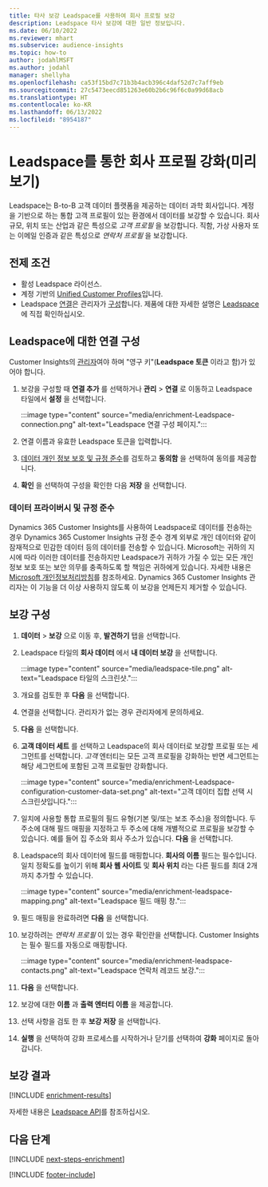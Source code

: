 ```yaml
---
title: 타사 보강 Leadspace를 사용하여 회사 프로필 보강
description: Leadspace 타사 보강에 대한 일반 정보입니다.
ms.date: 06/10/2022
ms.reviewer: mhart
ms.subservice: audience-insights
ms.topic: how-to
author: jodahlMSFT
ms.author: jodahl
manager: shellyha
ms.openlocfilehash: ca53f15bd7c71b3b4acb396c4daf52d7c7aff9eb
ms.sourcegitcommit: 27c5473eecd851263e60b2b6c96f6c0a99d68acb
ms.translationtype: HT
ms.contentlocale: ko-KR
ms.lasthandoff: 06/13/2022
ms.locfileid: "8954187"
---
```

# <a name="enrichment-of-company-profiles-with-leadspace-preview"></a>Leadspace를 통한 회사 프로필 강화(미리 보기)

Leadspace는 B-to-B 고객 데이터 플랫폼을 제공하는 데이터 과학 회사입니다. 계정을 기반으로 하는 통합 고객 프로필이 있는 환경에서 데이터를 보강할 수 있습니다. 회사 규모, 위치 또는 산업과 같은 특성으로 *고객 프로필* 을 보강합니다. 직함, 가상 사용자 또는 이메일 인증과 같은 특성으로 *연락처 프로필* 을 보강합니다.

## <a name="prerequisites"></a>전제 조건

- 활성 Leadspace 라이선스.
- 계정 기반의 [Unified Customer Profiles](customer-profiles.md)입니다.
- Leadspace [연결](connections.md)은 관리자가 [구성](#configure-the-connection-for-leadspace)합니다. 제품에 대한 자세한 설명은 [Leadspace](https://www.leadspace.com/leadspace-microsoft-dynamics-365/)에 직접 확인하십시오.

## <a name="configure-the-connection-for-leadspace"></a>Leadspace에 대한 연결 구성

Customer Insights의 [관리자](permissions.md#admin)여야 하며 "영구 키"(**Leadspace 토큰** 이라고 함)가 있어야 합니다.

1. 보강을 구성할 때 **연결 추가** 를 선택하거나 **관리** > **연결** 로 이동하고 Leadspace 타일에서 **설정** 을 선택합니다.

   :::image type="content" source="media/enrichment-Leadspace-connection.png" alt-text="Leadspace 연결 구성 페이지.":::

1. 연결 이름과 유효한 Leadspace 토큰을 입력합니다.

1. [데이터 개인 정보 보호 및 규정 준수](#data-privacy-and-compliance)를 검토하고 **동의함** 을 선택하여 동의를 제공합니다.

1. **확인** 을 선택하여 구성을 확인한 다음 **저장** 을 선택합니다.

### <a name="data-privacy-and-compliance"></a>데이터 프라이버시 및 규정 준수

Dynamics 365 Customer Insights를 사용하여 Leadspace로 데이터를 전송하는 경우 Dynamics 365 Customer Insights 규정 준수 경계 외부로 개인 데이터와 같이 잠재적으로 민감한 데이터 등의 데이터를 전송할 수 있습니다. Microsoft는 귀하의 지시에 따라 이러한 데이터를 전송하지만 Leadspace가 귀하가 가질 수 있는 모든 개인 정보 보호 또는 보안 의무를 충족하도록 할 책임은 귀하에게 있습니다. 자세한 내용은 [Microsoft 개인정보처리방침](https://go.microsoft.com/fwlink/?linkid=396732)를 참조하세요.
Dynamics 365 Customer Insights 관리자는 이 기능을 더 이상 사용하지 않도록 이 보강을 언제든지 제거할 수 있습니다.

## <a name="configure-the-enrichment"></a>보강 구성

1. **데이터** > **보강** 으로 이동 후, **발견하기** 탭을 선택합니다.

1. Leadspace 타일의 **회사 데이터** 에서 **내 데이터 보강** 을 선택합니다.

   :::image type="content" source="media/leadspace-tile.png" alt-text="Leadspace 타일의 스크린샷.":::

1. 개요를 검토한 후 **다음** 을 선택합니다.

1. 연결을 선택합니다. 관리자가 없는 경우 관리자에게 문의하세요.

1. **다음** 을 선택합니다.

1. **고객 데이터 세트** 를 선택하고 Leadspace의 회사 데이터로 보강할 프로필 또는 세그먼트를 선택합니다. *고객* 엔터티는 모든 고객 프로필을 강화하는 반면 세그먼트는 해당 세그먼트에 포함된 고객 프로필만 강화합니다.

    :::image type="content" source="media/enrichment-Leadspace-configuration-customer-data-set.png" alt-text="고객 데이터 집합 선택 시 스크린샷입니다.":::

1. 일치에 사용할 통합 프로필의 필드 유형(기본 및/또는 보조 주소)을 정의합니다. 두 주소에 대해 필드 매핑을 지정하고 두 주소에 대해 개별적으로 프로필을 보강할 수 있습니다. 예를 들어 집 주소와 회사 주소가 있습니다. **다음** 을 선택합니다.

1. Leadspace의 회사 데이터에 필드를 매핑합니다. **회사의 이름** 필드는 필수입니다. 일치 정확도를 높이기 위해 **회사 웹 사이트** 및 **회사 위치** 라는 다른 필드를 최대 2개까지 추가할 수 있습니다.

   :::image type="content" source="media/enrichment-leadspace-mapping.png" alt-text="Leadspace 필드 매핑 창.":::

1. 필드 매핑을 완료하려면 **다음** 을 선택합니다.

1. 보강하려는 *연락처 프로필* 이 있는 경우 확인란을 선택합니다. Customer Insights는 필수 필드를 자동으로 매핑합니다.

   :::image type="content" source="media/enrichment-leadspace-contacts.png" alt-text="Leadspace 연락처 레코드 보강.":::

1. **다음** 을 선택합니다.

1. 보강에 대한 **이름** 과 **출력 엔터티 이름** 을 제공합니다.

1. 선택 사항을 검토 한 후 **보강 저장** 을 선택합니다.

1. **실행** 을 선택하여 강화 프로세스를 시작하거나 닫기를 선택하여 **강화** 페이지로 돌아갑니다.

## <a name="enrichment-results"></a>보강 결과

[!INCLUDE [enrichment-results](includes/enrichment-results.md)]

자세한 내용은 [Leadspace API](https://support.leadspace.com/hc/en-us/sections/201997649-API)를 참조하십시오.

## <a name="next-steps"></a>다음 단계

[!INCLUDE [next-steps-enrichment](includes/next-steps-enrichment.md)]

[!INCLUDE [footer-include](includes/footer-banner.md)]
